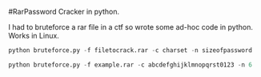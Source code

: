 #RarPassword Cracker in python.

I had to bruteforce a rar file in a ctf so wrote some ad-hoc code in python. 
Works in Linux.

```python
python bruteforce.py -f filetocrack.rar -c charset -n sizeofpassword

python bruteforce.py -f example.rar -c abcdefghijklmnopqrst0123 -n 6
```

